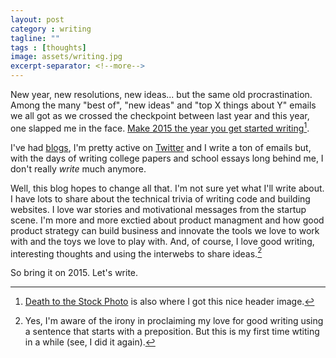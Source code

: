 ```yaml
---
layout: post
category : writing
tagline: ""
tags : [thoughts]
image: assets/writing.jpg
excerpt-separator: <!--more-->
---
```


New year, new resolutions, new ideas... but the same old procrastination.
Among the many "best of", "new ideas" and "top X things about Y" emails we all got as we crossed the checkpoint between last year and this year, one slapped me in the face. 
[Make 2015 the year you get started writing](https://medium.com/medium-writing-prompts/what-prepares-you-for-the-day-569939b9525e)<!--more-->[^1].

I've had [blogs](http://doubtfulsound.blogspot.ie/), I'm pretty active on [Twitter](http://twitter.com/lukeinusa) and I write a ton of emails but, with the days of writing college papers and school essays long behind me, I don't really *write* much anymore.

Well, this blog hopes to change all that. 
I'm not sure yet what I'll write about. 
I have lots to share about the technical trivia of writing code and building websites. 
I love war stories and motivational messages from the startup scene. 
I'm more and more exctied about product managment and how good product strategy can build business and innovate the tools we love to work with and the toys we love to play with.
And, of course, I love good writing, interesting thoughts and using the interwebs to share ideas.[^2]

So bring it on 2015. Let's write.

[^1]: [Death to the Stock Photo](http://deathtothestockphoto.com/) is also where I got this nice header image.
[^2]: Yes, I'm aware of the irony in proclaiming my love for good writing using a sentence that starts with a preposition. But this is my first time wtiting in a while (see, I did it again).
